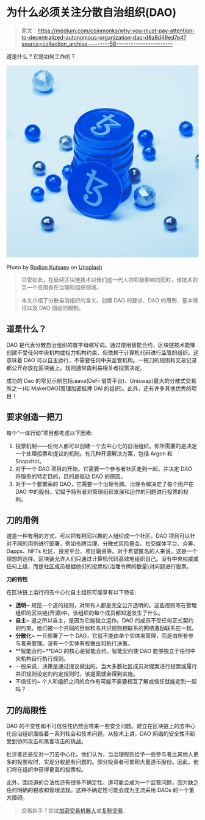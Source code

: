 # 为什么必须关注分散自治组织(DAO)

> 原文：<https://medium.com/coinmonks/why-you-must-pay-attention-to-decentralized-autonomous-organization-dao-d8a8d49ed7e4?source=collection_archive---------56----------------------->

道是什么？它是如何工作的？

![](img/b41a4e4bd529f7edacb25080f4984eb7.png)

Photo by [Rodion Kutsaev](https://unsplash.com/@frostroomhead?utm_source=medium&utm_medium=referral) on [Unsplash](https://unsplash.com?utm_source=medium&utm_medium=referral)

> 尽管如此，在延续区块链技术对我们这一代人的积极影响的同时，该技术的另一个应用是在治理和组织领域。
> 
> 本文介绍了分散自治组织的含义、创建 DAO 的要求、DAO 的用例、基本特征以及 DAO 面临的限制。

## **道是什么？**

DAO 是代表分散自治组织的首字母缩写词。通过使用智能合约，区块链技术能够创建不受任何中央机构或权力机构约束、但依赖于计算机代码进行监管的组织。这意味着 DAO 可以自主运行，不需要任何中央监管机构。一把刀的规则和交易记录都公开存放在区块链上。规则通常由利益相关者投票决定。

成功的 Dao 的常见示例包括:aava(DeFi 借贷平台)、Uniswap(最大的分散式交易所之一)和 MakerDAO(管理加密抵押 DAI 的组织)。此外，还有许多其他优秀的项目！

## **要求创造一把刀**

每个“一体行动”项目都考虑以下因素:

1.  投票机制——任何人都可以创建一个去中心化的自治组织。你所需要的是决定一个处理投票和提议的机制。有几种开源解决方案，包括 Argon 和 Snapshot。
2.  对于一个 DAO 项目的开始，它需要一个参与者社区走到一起，并决定 DAO 将服务的特定目的，目的是驱动 DAO 的原因。
3.  对于一个要繁荣的 DAO，它需要一个治理令牌。治理令牌决定了每个用户在 DAO 中的股份。它赋予持有者对管理组织发展和运作的问题进行投票的权利。

## **刀的用例**

道是一种有用的方式，可以把有相同兴趣的人组织成一个社区。DAO 项目可以针对不同的用例进行部署，例如令牌治理、分散式风险基金、社交媒体平台、众筹、Dapps、NFTs 社区、投资平台、项目融资等。对于希望匿名的人来说，这是一个理想的选择。区块链允许人们只通过计算机代码高效地组织自己。没有中央权威或任何上级，而是社区成员根据他们的投票权(治理令牌的数量)对问题进行投票。

**刀的特性**

在区块链上运行的去中心化自主组织可能享有以下特征:

*   **透明~** 规范一个道的规则，对所有人都是完全公开透明的。这些规则写在管理组织的区块链(开源)中。该组织的每个成员都知道发生了什么。
*   **自主~** 道之所以自主，是因为它能独立运作。DAO 的成员不受任何正式契约的约束。他们被一个共同的目标和与共识规则相联系的网络激励联系在一起。
*   **分散化~** 一旦部署了一个 DAO，它就不能由单个实体来管理，而是由所有参与者来管理。没有一个实体有权做出和执行决策。
*   **智能合约~**DAO 的核心是智能合约。智能契约使 DAO 能够独立于任何中央机构自行执行规则。
*   一般来说，决策是通过提议做出的。当大多数社区成员对提案进行投票或履行共识规则设定的约定规则时，该提案就会得到实施。
*   不信任的~ 个人和组织之间的合作有可能不需要相互了解或信任就能走到一起吗？

## **刀的局限性**

DAO 的不变性和不可信任性仍然会带来一些安全问题。建立在区块链上的去中心化自治组织面临着一系列社会和技术问题。从技术上讲，DAO 网络的安全性不断受到协同攻击和黑客攻击的挑战。

批评者还是反对一刀去中心化。他们认为，当治理规则给予一些参与者比其他人更多的投票权时，实现分权是有问题的。部分投资者可累积大量道币股份。因此，他们将在组织中获得更高的投票权。

此外，围绕道的合法性还有很多不确定性。道可能会成为一个监管问题，因为缺乏任何明确的税收和管理法规。这种不确定性可能会成为主流采用 DAOs 的一个重大障碍。

> 交易新手？尝试[加密交易机器人](/coinmonks/crypto-trading-bot-c2ffce8acb2a)或[复制交易](/coinmonks/top-10-crypto-copy-trading-platforms-for-beginners-d0c37c7d698c)